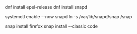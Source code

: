 dnf install epel-release
dnf install snapd

systemctl enable --now snapd
ln -s /var/lib/snapd/snap /snap

snap install firefox
snap install --classic code
